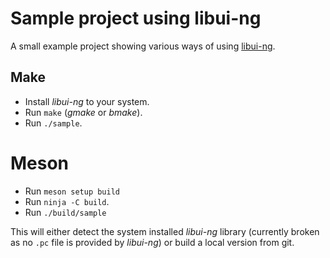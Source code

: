 # Sample project using libui-ng

A small example project showing various ways of using
[libui-ng](https://github.com/libui-ng/libui-ng).

## Make

- Install _libui-ng_ to your system.
- Run `make` (_gmake_ or _bmake_).
- Run `./sample`.

# Meson

- Run `meson setup build`
- Run `ninja -C build`.
- Run `./build/sample`

This will either detect the system installed _libui-ng_ library (currently
broken as no `.pc` file is provided by _libui-ng_) or build a local version
from git.

